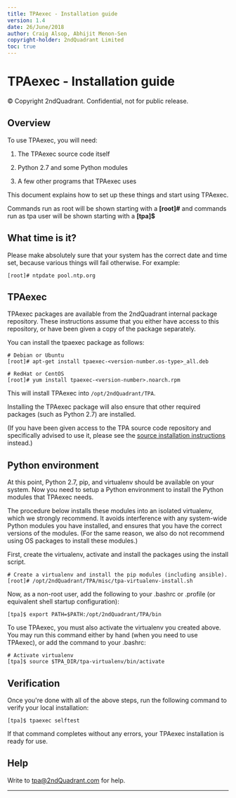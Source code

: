 ```yaml
---
title: TPAexec - Installation guide
version: 1.4
date: 26/June/2018
author: Craig Alsop, Abhijit Menon-Sen
copyright-holder: 2ndQuadrant Limited
toc: true
---
```


# TPAexec - Installation guide

© Copyright 2ndQuadrant. Confidential, not for public release.

## Overview

To use TPAexec, you will need:

1. The TPAexec source code itself

2. Python 2.7 and some Python modules

3. A few other programs that TPAexec uses

This document explains how to set up these things and start using
TPAexec.

Commands run as root will be shown starting with a **[root]#** and commands run as tpa user will be shown starting with a **[tpa]$**

## What time is it?

Please make absolutely sure that your system has the correct date and
time set, because various things will fail otherwise. For example:

    [root]# ntpdate pool.ntp.org

## TPAexec

TPAexec packages are available from the 2ndQuadrant internal package
repository. These instructions assume that you either have access to
this repository, or have been given a copy of the package separately.

You can install the tpaexec package as follows:

    # Debian or Ubuntu
    [root]# apt-get install tpaexec-<version-number.os-type>_all.deb

    # RedHat or CentOS
    [root]# yum install tpaexec-<version-number>.noarch.rpm

This will install TPAexec into ``/opt/2ndQuadrant/TPA``.

Installing the TPAexec package will also ensure that other required
packages (such as Python 2.7) are installed.

(If you have been given access to the TPA source code repository and
specifically advised to use it, please see the
[source installation instructions](INSTALL-repo.md) instead.)

## Python environment

At this point, Python 2.7, pip, and virtualenv should be available on
your system. Now you need to setup a Python environment to install the
Python modules that TPAexec needs.

The procedure below installs these modules into an isolated virtualenv,
which we strongly recommend. It avoids interference with any system-wide
Python modules you have installed, and ensures that you have the correct
versions of the modules. (For the same reason, we also do not recommend
using OS packages to install these modules.)

First, create the virtualenv, activate and install the packages using the install script.

    # Create a virtualenv and install the pip modules (including ansible).
    [root]# /opt/2ndQuadrant/TPA/misc/tpa-virtualenv-install.sh

Now, as a non-root user, add the following to your .bashrc or
.profile (or equivalent shell startup configuration):

    [tpa]$ export PATH=$PATH:/opt/2ndQuadrant/TPA/bin

To use TPAexec, you must also activate the virtualenv you created above.
You may run this command either by hand (when you need to use TPAexec),
or add the command to your .bashrc:

    # Activate virtualenv
    [tpa]$ source $TPA_DIR/tpa-virtualenv/bin/activate

## Verification

Once you're done with all of the above steps, run the following command
to verify your local installation:

    [tpa]$ tpaexec selftest

If that command completes without any errors, your TPAexec installation
is ready for use.

## Help

Write to tpa@2ndQuadrant.com for help.

------

[^Information Classification: Internal]: [ISP008] Information Classification Policy


